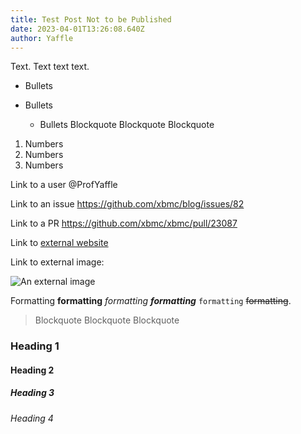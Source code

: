 ```yaml
---
title: Test Post Not to be Published
date: 2023-04-01T13:26:08.640Z
author: Yaffle
---
```

Text. Text text text.

* Bullets
* Bullets

  * Bullets
    Blockquote
    Blockquote
    Blockquote

1. Numbers
2. Numbers
3. Numbers

Link to a user @ProfYaffle 

Link to an issue https://github.com/xbmc/blog/issues/82

Link to a PR https://github.com/xbmc/xbmc/pull/23087

Link to [external website](kodi.tv)

Link to external image:

![An external image](https://upload.wikimedia.org/wikipedia/commons/thumb/3/3c/Lake_Iseo_and_Lovere_from_Ceratello.jpg/260px-Lake_Iseo_and_Lovere_from_Ceratello.jpg "Lake Iseo")

Formatting **formatting** *formatting* ***formatting*** `formatting` ~~formatting~~.

> Blockquote
> Blockquote
> Blockquote

### Heading 1

#### Heading 2

##### Heading 3

###### Heading 4